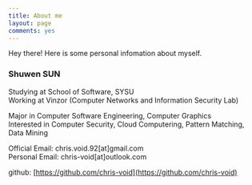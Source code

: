 ```yaml
---
title: About me
layout: page
comments: yes
---
```

Hey there! Here is some personal infomation about myself.

### Shuwen SUN


Studying at School of Software, SYSU    
Working at Vinzor (Computer Networks and Information Security Lab)

Major in Computer Software Engineering, Computer Graphics    
Interested in Computer Security, Cloud Computering, Pattern Matching, Data Mining

Official Email: chris.void.92[at]gmail.com     
Personal Email: chris-void[at]outlook.com

github: [https://github.com/chris-void](https://github.com/chris-void)
